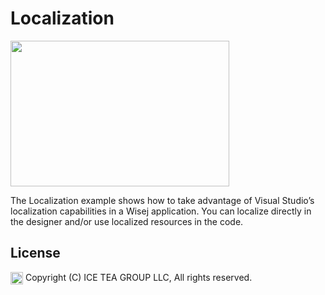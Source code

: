Localization
====

<img src="https://raw.githubusercontent.com/iceteagroup/wisej-examples/master/Support/Images/Localization.png" width="350" height="233">

The Localization example shows how to take advantage of Visual Studio’s localization capabilities in a Wisej application. You can localize directly in the designer and/or use localized resources in the code.

License
-------
<img src="http://iceteagroup.com/wp-content/uploads/2017/01/Square-64x64-trasp.png" height="20" align="top"> Copyright (C) ICE TEA GROUP LLC, All rights reserved.
